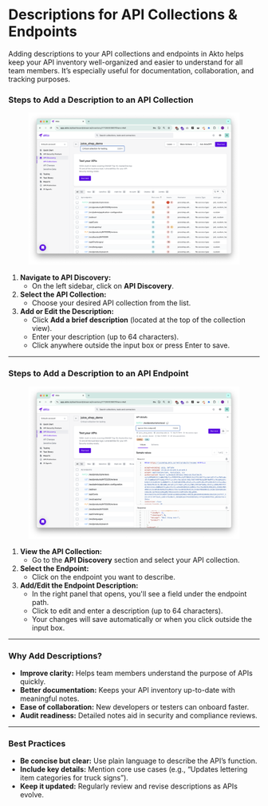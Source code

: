# Descriptions for API Collections & Endpoints

Adding descriptions to your API collections and endpoints in Akto helps keep your API inventory well-organized and easier to understand for all team members. It’s especially useful for documentation, collaboration, and tracking purposes.

### Steps to Add a Description to an API Collection

<figure><img src="../../.gitbook/assets/image (1) (1) (1) (1) (1).png" alt=""><figcaption></figcaption></figure>

1. **Navigate to API Discovery:**
   * On the left sidebar, click on **API Discovery**.
2. **Select the API Collection:**
   * Choose your desired API collection from the list.
3. **Add or Edit the Description:**
   * Click **Add a brief description** (located at the top of the collection view).
   * Enter your description (up to 64 characters).
   * Click anywhere outside the input box or press Enter to save.

***

### Steps to Add a Description to an API Endpoint

<figure><img src="../../.gitbook/assets/image (2) (1).png" alt=""><figcaption></figcaption></figure>

1. **View the API Collection:**
   * Go to the **API Discovery** section and select your API collection.
2. **Select the Endpoint:**
   * Click on the endpoint you want to describe.
3. **Add/Edit the Endpoint Description:**
   * In the right panel that opens, you'll see a field under the endpoint path.
   * Click to edit and enter a description (up to 64 characters).
   * Your changes will save automatically or when you click outside the input box.

***

### Why Add Descriptions?

* **Improve clarity:** Helps team members understand the purpose of APIs quickly.
* **Better documentation:** Keeps your API inventory up-to-date with meaningful notes.
* **Ease of collaboration:** New developers or testers can onboard faster.
* **Audit readiness:** Detailed notes aid in security and compliance reviews.

***

### Best Practices

* **Be concise but clear:** Use plain language to describe the API’s function.
* **Include key details:** Mention core use cases (e.g., “Updates lettering item categories for truck signs”).
* **Keep it updated:** Regularly review and revise descriptions as APIs evolve.
